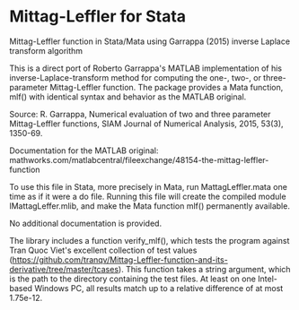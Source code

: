 # Mittag-Leffler for Stata
 Mittag-Leffler function in Stata/Mata using Garrappa (2015) inverse Laplace transform algorithm
 
This is a direct port of Roberto Garrappa's MATLAB implementation of his inverse-Laplace-transform method for computing the one-, two-, or three-parameter Mittag-Leffler function. The package provides a Mata function, mlf() with identical syntax and behavior as the MATLAB original.
 
Source:
R. Garrappa, Numerical evaluation of two and three parameter
  Mittag-Leffler functions, SIAM Journal of Numerical Analysis, 2015,
  53(3), 1350-69.

Documentation for the MATLAB original:
  mathworks.com/matlabcentral/fileexchange/48154-the-mittag-leffler-function

To use this file in Stata, more precisely in Mata, run MattagLeffler.mata one time as if it were a do file. 
Running this file  will create the compiled module lMattagLeffer.mlib, and make the Mata function mlf() 
permanently available.

No additional documentation is provided.

The library includes a function verify_mlf(), which tests the program against Tran Quoc Viet's excellent collection
of test values (https://github.com/tranqv/Mittag-Leffler-function-and-its-derivative/tree/master/tcases). This function
takes a string argument, which is the path to the directory containing the test files. At least on one Intel-based Windows PC,
all results match up to a relative difference of at most 1.75e-12.

